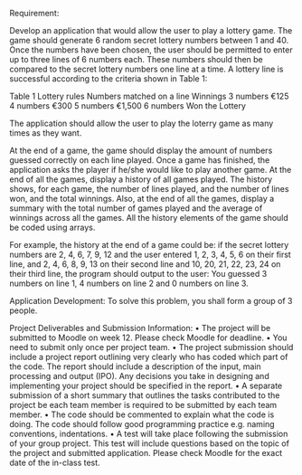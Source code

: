 Requirement:

Develop an application that would allow the user to play a lottery game.
The game should generate 6 random secret lottery numbers between 1 and 40. Once the numbers have been chosen, the user should be permitted to enter up to three lines of 6 numbers each. These numbers should then be compared to the secret lottery numbers one line at a time.  A lottery line is successful according to the criteria shown in Table 1:

Table 1 Lottery rules
Numbers matched on a line	Winnings
3 numbers 	€125
4 numbers	€300
5 numbers	€1,500
6 numbers	Won the Lottery

The application should allow the user to play the loterry game as many times as they want.

At the end of a game, the game should display the amount of numbers guessed correctly on each line played. Once a game has finished, the application asks the player if he/she would like to play another game. At the end of all the games, display a history of all games played. The history shows, for each game, the number of lines played, and the number of lines won, and the total winnings. Also, at the end of all the games, display a summary with the total number of games played and the average of winnings across all the games. All the history elements of the game should be coded using arrays. 

For example, the history at the end of a game could be: if the secret lottery numbers are 2, 4, 6, 7, 9, 12 and the user entered 1, 2, 3, 4, 5, 6 on their first line, and 2, 4, 6, 8, 9, 13 on their second line and 10, 20, 21, 22, 23, 24 on their third line, the program should output to the user: You guessed 3 numbers on line 1, 4 numbers on line 2 and 0 numbers on line 3.

Application Development:
To solve this problem, you shall form a group of 3 people.

Project Deliverables and Submission Information:
•	The project will be submitted to Moodle on week 12. Please check Moodle for deadline.
•	You need to submit only once per project team.
•	The project submission should include a project report outlining very clearly who has coded which part of the code. The report should include a description of the input, main processing and output (IPO). Any decisions you take in designing and implementing your project should be specified in the report. 
•	A separate submission of a short summary that outlines the tasks contributed to the project be each team member is required to be submitted by each team member.
•	The code should be commented to explain what the code is doing. The code should follow good programming practice e.g. naming conventions, indentations.
•	A test will take place following the submission of your group project. This test will include questions based on the topic of the project and submitted application. Please check Moodle for the exact date of the in-class test.
